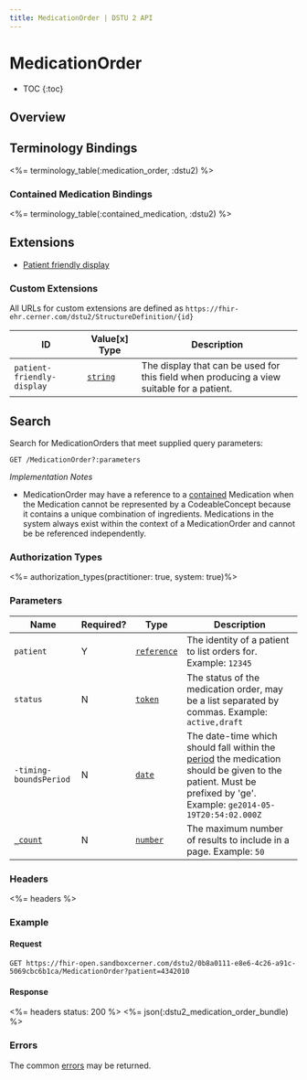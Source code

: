 ```yaml
---
title: MedicationOrder | DSTU 2 API
---
```


# MedicationOrder

* TOC
{:toc}

## Overview

## Terminology Bindings

<%= terminology_table(:medication_order, :dstu2) %>

### Contained Medication Bindings

<%= terminology_table(:contained_medication, :dstu2) %>

## Extensions

* [Patient friendly display]

### Custom Extensions

All URLs for custom extensions are defined as `https://fhir-ehr.cerner.com/dstu2/StructureDefinition/{id}`

ID                              | Value\[x] Type      | Description
--------------------------------|---------------------|----------------------------------------------------------------------------------
`patient-friendly-display`      | [`string`]          | The display that can be used for this field when producing a view suitable for a patient. 


## Search

Search for MedicationOrders that meet supplied query parameters:

    GET /MedicationOrder?:parameters
    
_Implementation Notes_

* MedicationOrder may have a reference to a [contained] Medication when the Medication cannot be represented by a CodeableConcept because it contains a unique combination of ingredients.  Medications in the system always exist within the context of a MedicationOrder and cannot be be referenced independently.

### Authorization Types

<%= authorization_types(practitioner: true, system: true)%>

### Parameters

 Name                      | Required? | Type          | Description
---------------------------|-----------|---------------|--------------------------------------------------------------------------------------------------------------------------------------------------------------------
 `patient`                 | Y         | [`reference`] | The identity of a patient to list orders for. Example: `12345`
 `status`                  | N         | [`token`]     | The status of the medication order, may be a list separated by commas. Example: `active,draft`
 `-timing-boundsPeriod`    | N         | [`date`]      | The date-time which should fall within the [period] the medication should be given to the patient. Must be prefixed by 'ge'. Example: `ge2014-05-19T20:54:02.000Z`
 [`_count`]                | N         | [`number`]    | The maximum number of results to include in a page. Example: `50`

### Headers

<%= headers %>

### Example

#### Request

    GET https://fhir-open.sandboxcerner.com/dstu2/0b8a0111-e8e6-4c26-a91c-5069cbc6b1ca/MedicationOrder?patient=4342010 

#### Response

<%= headers status: 200 %>
<%= json(:dstu2_medication_order_bundle) %>

### Errors

The common [errors] may be returned.

[`reference`]: http://hl7.org/fhir/dstu2/search.html#reference
[`token`]: http://hl7.org/fhir/dstu2/search.html#token
[`date`]: http://hl7.org/fhir/dstu2/search.html#date
[period]: http://hl7.org/fhir/DSTU2/MedicationOrder-definitions.html#MedicationOrder.dosageInstruction.timing
[`_count`]: http://hl7.org/fhir/dstu2/search.html#count
[`number`]: http://hl7.org/fhir/dstu2/search.html#number
[contained]: http://hl7.org/fhir/DSTU2/references.html#contained
[Patient friendly display]: #custom-extensions
[`string`]: http://hl7.org/fhir/DSTU2/datatypes.html#string
[errors]: ../../#client-errors
